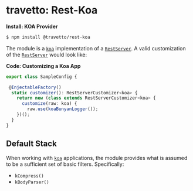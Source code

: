 travetto: Rest-Koa
===

**Install: KOA Provider**
```bash
$ npm install @travetto/rest-koa
```

The module is a [`koa`](https://koajs.com/) implementation of a [`RestServer`](https://github.com/travetto/travetto/tree/master/module/rest). A valid customization of the [`RestServer`](./src/server.ts) would look like:

**Code: Customizing a Koa App**
```typescript
export class SampleConfig {

 @InjectableFactory()
  static customizer(): RestServerCustomizer<koa> {
    return new (class extends RestServerCustomizer<koa> {
      customize(raw: koa) {
        raw.use(koaBunyanLogger());
    })();
  }
}
```

## Default Stack
When working with [`koa`](https://koajs.com/) applications, the module provides what is assumed to be a sufficient set of basic filters. Specifically:
* `kCompress()`
* `kBodyParser()`